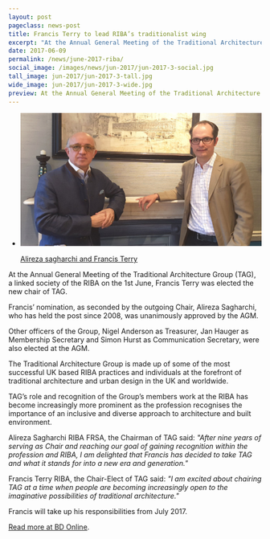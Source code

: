 ```yaml
---
layout: post
pageclass: news-post
title: Francis Terry to lead RIBA’s traditionalist wing
excerpt: "At the Annual General Meeting of the Traditional Architecture Group (TAG), a linked society of the RIBA on the 1st June, Francis Terry was elected the new chair of TAG."
date: 2017-06-09
permalink: /news/june-2017-riba/
social_image: /images/news/jun-2017/jun-2017-3-social.jpg
tall_image: jun-2017/jun-2017-3-tall.jpg
wide_image: jun-2017/jun-2017-3-wide.jpg
preview: At the Annual General Meeting of the Traditional Architecture Group (TAG), a linked society of the RIBA on the 1st June, Francis Terry was elected the new chair of TAG.
---
```


<ul class="list">
	<li class="full">
		<a class="fancybox" rel="group" href="/images/news/jun-2017/alireza-sagharchi-and-francis-terry.jpg">
			<img src="/images/news/jun-2017/alireza-sagharchi-and-francis-terry.jpg" class="featured-image" alt="Alireza sagharchi and Francis Terry">
			<p>Alireza sagharchi and Francis Terry</p>
		</a>
	</li>
</ul>

<p>
	At the Annual General Meeting of the Traditional Architecture Group (TAG), a linked society of the RIBA on the 1st June, Francis Terry was elected the new chair of TAG.
</p><p>
	Francis’ nomination, as seconded by the outgoing Chair, Alireza Sagharchi, who has held the post since 2008, was unanimously approved by the AGM.
</p><p>
	Other officers of the Group, Nigel Anderson as Treasurer, Jan Hauger as Membership Secretary and Simon Hurst as Communication Secretary, were also elected at the AGM.
</p><p>
	The Traditional Architecture Group is made up of some of the most successful UK based RIBA practices and individuals at the forefront of traditional architecture and urban design in the UK and worldwide.
</p><p>
	TAG’s role and recognition of the Group’s members work at the RIBA has become increasingly more prominent as the profession recognises the importance of an inclusive and diverse approach to architecture and built environment.
</p><p>
	Alireza Sagharchi RIBA FRSA, the Chairman of TAG said: <em>"After nine years of serving as Chair and reaching our goal of gaining recognition within the profession and RIBA, I am delighted that Francis has decided to take TAG and what it stands for into a new era and generation."</em>
</p><p>
	Francis Terry RIBA, the Chair-Elect of TAG said: <em>"I am excited about chairing TAG at a time when people are becoming increasingly open to the imaginative possibilities of traditional architecture."</em>
</p><p>
	Francis will take up his responsibilities from July 2017.
</p><p>
	<a href="http://www.bdonline.co.uk/5088046.article?origin=BDdaily" target="_blank" alt="Read more at BD Online">Read more at BD Online</a>.
</p>